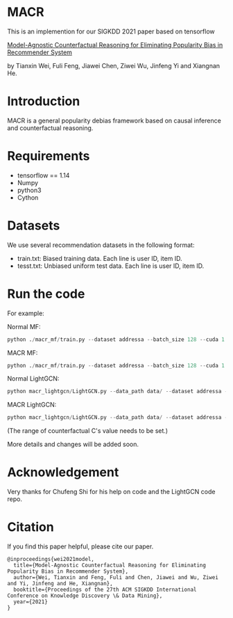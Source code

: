 # MACR
This is an implemention for our SIGKDD 2021 paper based on tensorflow

[Model-Agnostic Counterfactual Reasoning for Eliminating Popularity Bias in Recommender System](https://arxiv.org/abs/2010.15363)

by Tianxin Wei, Fuli Feng, Jiawei Chen, Ziwei Wu, Jinfeng Yi and Xiangnan He.
# Introduction
MACR is a general popularity debias framework based on causal inference and counterfactual reasoning.
# Requirements
* tensorflow == 1.14
* Numpy
* python3
* Cython
# Datasets
We use several recommendation datasets in the following format:
* train.txt: Biased training data. Each line is user ID, item ID.
* tesst.txt: Unbiased uniform test data. Each line is user ID, item ID.
# Run the code
For example:


Normal MF:
```Python
python ./macr_mf/train.py --dataset addressa --batch_size 128 --cuda 1 --saveID 1 --log_interval 10 --lr 0.001 --train normalbce --test normal
```
MACR MF:
```Python
python ./macr_mf/train.py --dataset addressa --batch_size 128 --cuda 1 --saveID 1 --log_interval 1 --lr 0.001 --check_c 1 --start -1 --end 1 --step 21 --train rubibceboth --test rubi --alpha 1e-3 --beta 1e-3
```

Normal LightGCN:
```Python
python macr_lightgcn/LightGCN.py --data_path data/ --dataset addressa --verbose 1 --layer_size [64,64] --Ks [20] --loss bce --test normal --epoch 2000 --early_stop 1 --lr 0.001 --batch_size 1024 --gpu_id 1 --log_interval 10
```
MACR LightGCN:
```Python
python macr_lightgcn/LightGCN.py --data_path data/ --dataset addressa --verbose 1 --layer_size [64,64] --Ks [20] --loss bceboth --test rubiboth --start 0 --end 50 --step 31 --epoch 2000 --early_stop 1 --lr 0.001 --batch_size 1024 --gpu_id 1 --log_interval 10 --alpha 1e-3 --beta 1e-3
```
(The range of counterfactual C's value needs to be set.)


More details and changes will be added soon.
# Acknowledgement 
Very thanks for Chufeng Shi for his help on code and the LightGCN code repo.
# Citation
If you find this paper helpful, please cite our paper.
```
@inproceedings{wei2021model,
  title={Model-Agnostic Counterfactual Reasoning for Eliminating Popularity Bias in Recommender System},
  author={Wei, Tianxin and Feng, Fuli and Chen, Jiawei and Wu, Ziwei and Yi, Jinfeng and He, Xiangnan},
  booktitle={Proceedings of the 27th ACM SIGKDD International Conference on Knowledge Discovery \& Data Mining},
  year={2021}
}
```





